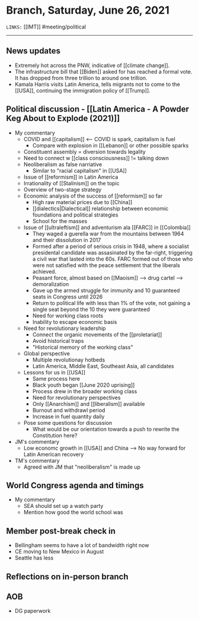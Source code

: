 # Branch, Saturday, June 26, 2021
`LINKS:` [[IMT]]
#meeting/political 

---
## News updates
- Extremely hot across the PNW, indicative of [[climate change]]. 
- The infrastructure bill that [[Biden]] asked for has reached a formal vote. It has dropped from three trillion to around one trillion.
- Kamala Harris visits Latin America, tells migrants not to come to the [[USA]], continuing the immigration policy of [[Trump]]. 

## Political discussion - [[Latin America - A Powder Keg About to Explode (2021)]]
- My commentary
	- COVID and [[capitalism]] <-- COVID is spark, capitalism is fuel
		- Compare with explosion in [[Lebanon]] or other possible sparks
	- Constituent assembly = diversion towards legality
	- Need to connect w [[class consciousness]] != talking down
	- Neoliberalism as false narriative
		- Similar to "racial capitalism" in [[USA]]
	- Issue of [[reformism]] in Latin America
	- Irrationality of [[Stalinism]] on the topic
	- Overview of two-stage strategy
	- Economic analysis of the success of [[reformism]] so far
		- High raw material prices due to [[China]]
		- [[dialectics|Dialectical]] relationship between economic foundations and political strategies
		- School for the masses 
	- Issue of [[ultraleftism]] and adventurism ala [[FARC]] in [[Colombia]]
		- They waged a guerella war from the mountains between 1964 and their dissolution in 2017
		- Formed after a period of serious crisis in 1948, where a socialist presidental candidate was assasinated by the far-right, triggering a civil war that lasted into the 60s. FARC formed out of those who were not satisfied with the peace settlement that the liberals achieved. 
		- Peasant force, almost based on [[Maoism]] --> drug cartel --> demoralization
		- Gave up the armed struggle for immunity and 10 guaranteed seats in Congress until 2026
		- Return to political life with less than 1% of the vote, not gaining a single seat beyond the 10 they were guaranteed
		- Need for working class roots
		- Inability to escape economic basis
	- Need for revolutionary leadership
		- Connect the organic movements of the [[proletariat]]
		- Avoid historical traps
		- "Historical memory of the working class"
	- Global perspective
		- Multiple revolutionay hotbeds
		- Latin America, Middle East, Southeast Asia, all candidates
	- Lessons for us in [[USA]]
		- Same process here
		- Black youth began [[June 2020 uprising]]
		- Process drew in the broader working class
		- Need for revolutionary perspectives
		- Only [[Anarchism]] and [[liberalism]] available
		- Burnout and withdrawl period
		- Increase in fuel quantity daily
	- Pose some questions for discussion
		- What would be our orientation towards a push to rewrite the Constitution here?
- JM's commentary
	- Low economc growth in [[USA]] and China --> No way forward for Latin American recovery
- TM's commentary
	- Agreed with JM that "neoliberalism" is made up

## World Congress agenda and timings
- My commentary
	- SEA should set up a watch party
	- Mention how good the world school was

## Member post-break check in
- Bellingham seems to have a lot of bandwidth right now
- CE moving to New Mexico in August
- Seattle has less

## Reflections on in-person branch


## AOB
- DG paperwork